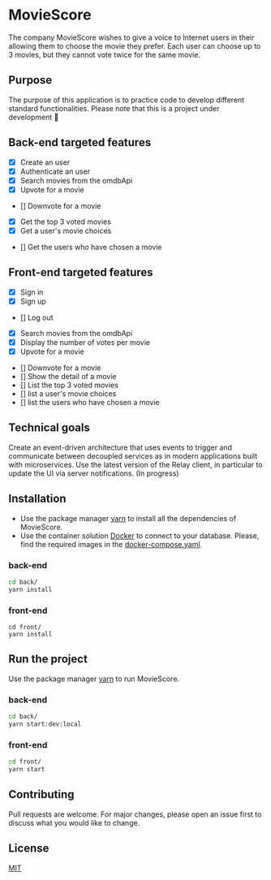 # MovieScore

The company MovieScore wishes to give a voice to Internet users in their allowing them to choose the movie they prefer. Each user can choose up to 3 movies, but they cannot vote twice for the same movie.

## Purpose

The purpose of this application is to practice code to develop different standard functionalities. Please note that this is a project under development :pray:

## Back-end targeted features

- [x] Create an user
- [x] Authenticate an user
- [x] Search movies from the omdbApi
- [x] Upvote for a movie
- [] Downvote for a movie
- [x] Get the top 3 voted movies
- [x] Get a user's movie choices
- [] Get the users who have chosen a movie

## Front-end targeted features

- [x] Sign in
- [x] Sign up
- [] Log out
- [x] Search movies from the omdbApi
- [x] Display the number of votes per movie
- [x] Upvote for a movie
- [] Downvote for a movie
- [] Show the detail of a movie
- [] List the top 3 voted movies
- [] list a user's movie choices
- [] list the users who have chosen a movie

## Technical goals

Create an event-driven architecture that uses events to trigger and communicate between decoupled services as in modern applications built with microservices. Use the latest version of the Relay client, in particular to update the UI via server notifications. (In progress)

## Installation

- Use the package manager [yarn](https://yarnpkg.com/) to install all the dependencies of MovieScore.
- Use the container solution [Docker](https://www.docker.com/) to connect to your database. Please, find the required images in the [docker-compose.yaml](back/src/docker-compose.yaml).

### back-end

```bash
cd back/
yarn install
```

### front-end

```front
cd front/
yarn install
```

## Run the project

Use the package manager [yarn](https://yarnpkg.com/) to run MovieScore.

### back-end

```bash
cd back/
yarn start:dev:local
```

### front-end

```bash
cd front/
yarn start
```

## Contributing

Pull requests are welcome. For major changes, please open an issue first to discuss what you would like to change.

## License

[MIT](https://choosealicense.com/licenses/mit/)
